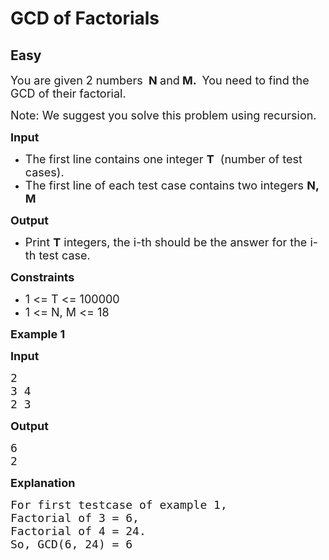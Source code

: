 # GCD of Factorials
## Easy
<div class="problems_problem_content__Xm_eO"><p><span style="font-size:18px">You are given 2 numbers<strong>&nbsp;</strong>&nbsp;<strong>N </strong>and<strong> M.&nbsp; </strong>You need to find the GCD of their factorial.</span></p>

<p><span style="font-size:18px">Note: We suggest you solve this problem using recursion.</span></p>

<p><span style="font-size:18px"><strong>Input</strong></span></p>

<ul>
	<li><span style="font-size:18px">The first line contains one integer <strong>T</strong>&nbsp; (number of test cases).</span></li>
	<li><span style="font-size:18px">The first line of each test case contains two integers <strong>N, M</strong></span></li>
</ul>

<p><span style="font-size:18px"><strong>Output</strong></span></p>

<ul>
	<li>
	<p><span style="font-size:18px">Print <strong>T</strong>&nbsp;integers, the&nbsp;i-th should be the answer for the&nbsp;i-th test case.</span></p>
	</li>
</ul>

<p><span style="font-size:18px"><strong>Constraints</strong></span></p>

<ul>
	<li><span style="font-size:18px">1 &lt;= T &lt;= 100000</span></li>
	<li><span style="font-size:18px">1 &lt;= N, M &lt;= 18</span></li>
</ul>

<p><span style="font-size:18px"><strong>Example 1</strong></span></p>

<p><span style="font-size:18px"><strong>Input</strong></span></p>

<pre><span style="font-size:18px">2
3 4
2 3</span></pre>

<p><span style="font-size:18px"><strong>Output</strong></span></p>

<pre><span style="font-size:18px">6
2</span></pre>

<p><span style="font-size:18px"><strong>Explanation</strong></span></p>

<pre><span style="font-size:18px">For first testcase of example 1,</span>
<span style="font-size:18px">Factorial of 3 = 6,</span>
<span style="font-size:18px">Factorial of 4 = 24.</span>
<span style="font-size:18px">So, GCD(6, 24) = 6</span>

</pre>

<p>&nbsp;</p>
</div>